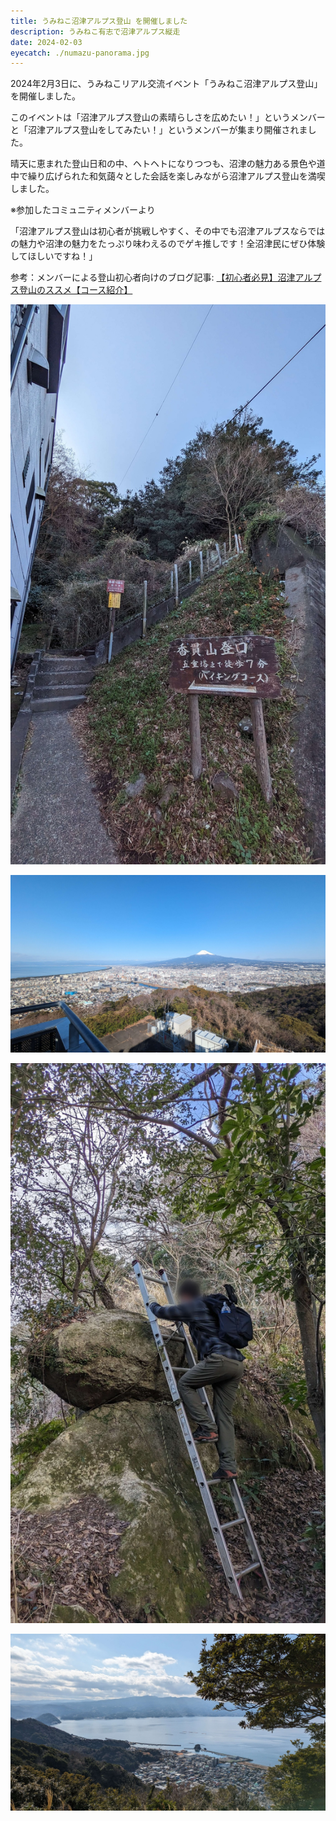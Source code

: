 ```yaml
---
title: うみねこ沼津アルプス登山 を開催しました
description: うみねこ有志で沼津アルプス縦走
date: 2024-02-03
eyecatch: ./numazu-panorama.jpg
---
```


2024年2月3日に、うみねこリアル交流イベント「うみねこ沼津アルプス登山」を開催しました。

このイベントは「沼津アルプス登山の素晴らしさを広めたい！」というメンバーと「沼津アルプス登山をしてみたい！」というメンバーが集まり開催されました。

晴天に恵まれた登山日和の中、ヘトヘトになりつつも、沼津の魅力ある景色や道中で繰り広げられた和気藹々とした会話を楽しみながら沼津アルプス登山を満喫しました。

※参加したコミュニティメンバーより

「沼津アルプス登山は初心者が挑戦しやすく、その中でも沼津アルプスならではの魅力や沼津の魅力をたっぷり味わえるのでゲキ推しです！全沼津民にぜひ体験してほしいですね！」

参考：メンバーによる登山初心者向けのブログ記事: [【初心者必見】沼津アルプス登山のススメ【コース紹介】](https://oma0417.com/numazu-alps/)

![](tozanguchi.jpg)

![](numazu-panorama.jpg)

![](kyatatsu.jpg)

![](shizuura-panorama.jpg)
